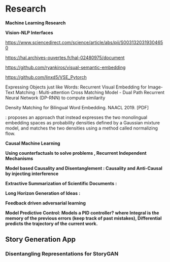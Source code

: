 # Research

**Machine Learning Research**

**Vision-NLP Interfaces**

https://www.sciencedirect.com/science/article/abs/pii/S0031320319304650

https://hal.archives-ouvertes.fr/hal-02480975/document

https://github.com/ryankiros/visual-semantic-embedding

https://github.com/linxd5/VSE_Pytorch

Expressing Objects just like Words: Recurrent Visual Embedding for Image-Text Matching : Multi-attention Cross Matching Model - Dual Path Recurrent Neural Network (DP-RNN) to compute similarity

Density Matching for Bilingual Word Embedding. NAACL 2019. [PDF]

: proposes an approach that instead expresses the two monolingual embedding spaces as probability densities defined by a Gaussian mixture model, and matches the two densities using a method called normalizing flow.

**Causal Machine Learning**

**Using counterfactuals to solve problems , Recurrent Independent Mechanisms**

**Model based Causality and Disentanglement : Causality and Anti-Causal by injecting interference**

**Extractive Summarization of Scientific Documents :**

**Long Horizon Generation of Ideas :**

**Feedback driven adversarial learning**

**Model Predictive Control: Models a PID controller? where Integral is the memory of the previous errors (keep track of past mistakes), Differential predicts the trajectory of the current work.**

## Story Generation App

### Disentangling Representations for StoryGAN
